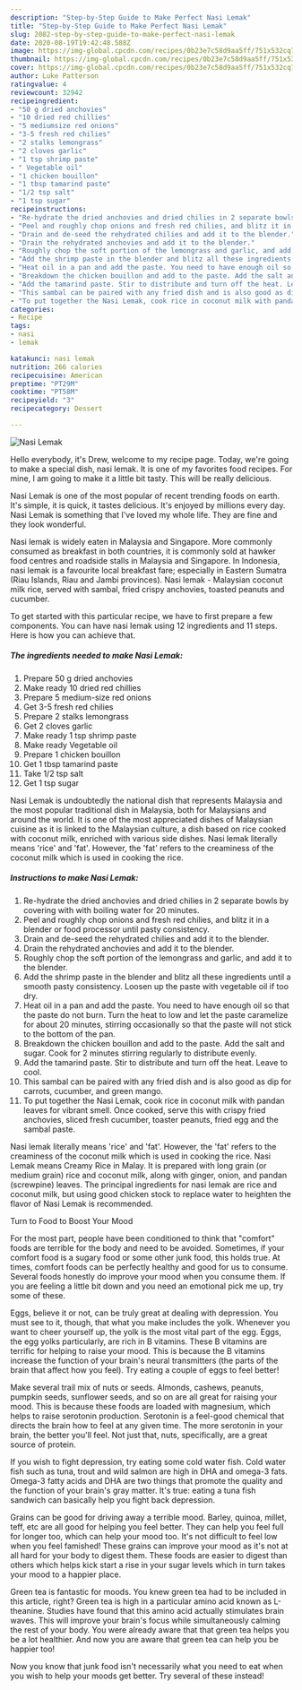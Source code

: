 ```yaml
---
description: "Step-by-Step Guide to Make Perfect Nasi Lemak"
title: "Step-by-Step Guide to Make Perfect Nasi Lemak"
slug: 2082-step-by-step-guide-to-make-perfect-nasi-lemak
date: 2020-08-19T19:42:48.588Z
image: https://img-global.cpcdn.com/recipes/0b23e7c58d9aa5ff/751x532cq70/nasi-lemak-recipe-main-photo.jpg
thumbnail: https://img-global.cpcdn.com/recipes/0b23e7c58d9aa5ff/751x532cq70/nasi-lemak-recipe-main-photo.jpg
cover: https://img-global.cpcdn.com/recipes/0b23e7c58d9aa5ff/751x532cq70/nasi-lemak-recipe-main-photo.jpg
author: Luke Patterson
ratingvalue: 4
reviewcount: 32942
recipeingredient:
- "50 g dried anchovies"
- "10 dried red chillies"
- "5 mediumsize red onions"
- "3-5 fresh red chilies"
- "2 stalks lemongrass"
- "2 cloves garlic"
- "1 tsp shrimp paste"
- " Vegetable oil"
- "1 chicken bouillon"
- "1 tbsp tamarind paste"
- "1/2 tsp salt"
- "1 tsp sugar"
recipeinstructions:
- "Re-hydrate the dried anchovies and dried chilies in 2 separate bowls by covering with with boiling water for 20 minutes."
- "Peel and roughly chop onions and fresh red chilies, and blitz it in a blender or food processor until pasty consistency."
- "Drain and de-seed the rehydrated chilies and add it to the blender."
- "Drain the rehydrated anchovies and add it to the blender."
- "Roughly chop the soft portion of the lemongrass and garlic, and add it to the blender."
- "Add the shrimp paste in the blender and blitz all these ingredients until a smooth pasty consistency. Loosen up the paste with vegetable oil if too dry."
- "Heat oil in a pan and add the paste. You need to have enough oil so that the paste do not burn. Turn the heat to low and let the paste caramelize for about 20 minutes, stirring occasionally so that the paste will not stick to the bottom of the pan."
- "Breakdown the chicken bouillon and add to the paste. Add the salt and sugar. Cook for 2 minutes stirring regularly to distribute evenly."
- "Add the tamarind paste. Stir to distribute and turn off the heat. Leave to cool."
- "This sambal can be paired with any fried dish and is also good as dip for carrots, cucumber, and green mango."
- "To put together the Nasi Lemak, cook rice in coconut milk with pandan leaves for vibrant smell. Once cooked, serve this with crispy fried anchovies, sliced fresh cucumber, toaster peanuts, fried egg and the sambal paste."
categories:
- Recipe
tags:
- nasi
- lemak

katakunci: nasi lemak 
nutrition: 266 calories
recipecuisine: American
preptime: "PT29M"
cooktime: "PT58M"
recipeyield: "3"
recipecategory: Dessert

---
```



![Nasi Lemak](https://img-global.cpcdn.com/recipes/0b23e7c58d9aa5ff/751x532cq70/nasi-lemak-recipe-main-photo.jpg)

Hello everybody, it's Drew, welcome to my recipe page. Today, we're going to make a special dish, nasi lemak. It is one of my favorites food recipes. For mine, I am going to make it a little bit tasty. This will be really delicious.

Nasi Lemak is one of the most popular of recent trending foods on earth. It's simple, it is quick, it tastes delicious. It's enjoyed by millions every day. Nasi Lemak is something that I've loved my whole life. They are fine and they look wonderful.

Nasi lemak is widely eaten in Malaysia and Singapore. More commonly consumed as breakfast in both countries, it is commonly sold at hawker food centres and roadside stalls in Malaysia and Singapore. In Indonesia, nasi lemak is a favourite local breakfast fare; especially in Eastern Sumatra (Riau Islands, Riau and Jambi provinces). Nasi lemak - Malaysian coconut milk rice, served with sambal, fried crispy anchovies, toasted peanuts and cucumber.


To get started with this particular recipe, we have to first prepare a few components. You can have nasi lemak using 12 ingredients and 11 steps. Here is how you can achieve that.

<!--inarticleads1-->

##### The ingredients needed to make Nasi Lemak:

1. Prepare 50 g dried anchovies
1. Make ready 10 dried red chillies
1. Prepare 5 medium-size red onions
1. Get 3-5 fresh red chilies
1. Prepare 2 stalks lemongrass
1. Get 2 cloves garlic
1. Make ready 1 tsp shrimp paste
1. Make ready  Vegetable oil
1. Prepare 1 chicken bouillon
1. Get 1 tbsp tamarind paste
1. Take 1/2 tsp salt
1. Get 1 tsp sugar


Nasi Lemak is undoubtedly the national dish that represents Malaysia and the most popular traditional dish in Malaysia, both for Malaysians and around the world. It is one of the most appreciated dishes of Malaysian cuisine as it is linked to the Malaysian culture, a dish based on rice cooked with coconut milk, enriched with various side dishes. Nasi lemak literally means &#39;rice&#39; and &#39;fat&#39;. However, the &#39;fat&#39; refers to the creaminess of the coconut milk which is used in cooking the rice. 

<!--inarticleads2-->

##### Instructions to make Nasi Lemak:

1. Re-hydrate the dried anchovies and dried chilies in 2 separate bowls by covering with with boiling water for 20 minutes.
1. Peel and roughly chop onions and fresh red chilies, and blitz it in a blender or food processor until pasty consistency.
1. Drain and de-seed the rehydrated chilies and add it to the blender.
1. Drain the rehydrated anchovies and add it to the blender.
1. Roughly chop the soft portion of the lemongrass and garlic, and add it to the blender.
1. Add the shrimp paste in the blender and blitz all these ingredients until a smooth pasty consistency. Loosen up the paste with vegetable oil if too dry.
1. Heat oil in a pan and add the paste. You need to have enough oil so that the paste do not burn. Turn the heat to low and let the paste caramelize for about 20 minutes, stirring occasionally so that the paste will not stick to the bottom of the pan.
1. Breakdown the chicken bouillon and add to the paste. Add the salt and sugar. Cook for 2 minutes stirring regularly to distribute evenly.
1. Add the tamarind paste. Stir to distribute and turn off the heat. Leave to cool.
1. This sambal can be paired with any fried dish and is also good as dip for carrots, cucumber, and green mango.
1. To put together the Nasi Lemak, cook rice in coconut milk with pandan leaves for vibrant smell. Once cooked, serve this with crispy fried anchovies, sliced fresh cucumber, toaster peanuts, fried egg and the sambal paste.


Nasi lemak literally means &#39;rice&#39; and &#39;fat&#39;. However, the &#39;fat&#39; refers to the creaminess of the coconut milk which is used in cooking the rice. Nasi Lemak means Creamy Rice in Malay. It is prepared with long grain (or medium grain) rice and coconut milk, along with ginger, onion, and pandan (screwpine) leaves. The principal ingredients for nasi lemak are rice and coconut milk, but using good chicken stock to replace water to heighten the flavor of Nasi Lemak is recommended. 

Turn to Food to Boost Your Mood


For the most part, people have been conditioned to think that "comfort" foods are terrible for the body and need to be avoided. Sometimes, if your comfort food is a sugary food or some other junk food, this holds true. At times, comfort foods can be perfectly healthy and good for us to consume. Several foods honestly do improve your mood when you consume them. If you are feeling a little bit down and you need an emotional pick me up, try some of these.

Eggs, believe it or not, can be truly great at dealing with depression. You must see to it, though, that what you make includes the yolk. Whenever you want to cheer yourself up, the yolk is the most vital part of the egg. Eggs, the egg yolks particularly, are rich in B vitamins. These B vitamins are terrific for helping to raise your mood. This is because the B vitamins increase the function of your brain's neural transmitters (the parts of the brain that affect how you feel). Try eating a couple of eggs to feel better!

Make several trail mix of nuts or seeds. Almonds, cashews, peanuts, pumpkin seeds, sunflower seeds, and so on are all great for raising your mood. This is because these foods are loaded with magnesium, which helps to raise serotonin production. Serotonin is a feel-good chemical that directs the brain how to feel at any given time. The more serotonin in your brain, the better you'll feel. Not just that, nuts, specifically, are a great source of protein.

If you wish to fight depression, try eating some cold water fish. Cold water fish such as tuna, trout and wild salmon are high in DHA and omega-3 fats. Omega-3 fatty acids and DHA are two things that promote the quality and the function of your brain's gray matter. It's true: eating a tuna fish sandwich can basically help you fight back depression. 

Grains can be good for driving away a terrible mood. Barley, quinoa, millet, teff, etc are all good for helping you feel better. They can help you feel full for longer too, which can help your mood too. It's not difficult to feel low when you feel famished! These grains can improve your mood as it's not at all hard for your body to digest them. These foods are easier to digest than others which helps kick start a rise in your sugar levels which in turn takes your mood to a happier place.

Green tea is fantastic for moods. You knew green tea had to be included in this article, right? Green tea is high in a particular amino acid known as L-theanine. Studies have found that this amino acid actually stimulates brain waves. This will improve your brain's focus while simultaneously calming the rest of your body. You were already aware that that green tea helps you be a lot healthier. And now you are aware that green tea can help you be happier too!

Now you know that junk food isn't necessarily what you need to eat when you wish to help your moods get better. Try several of these instead!

